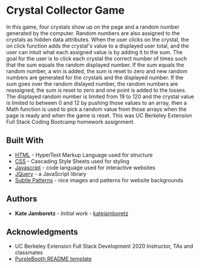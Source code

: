 # Crystal Collector Game

In this game, four crystals show up on the page and a random number generated by the computer. Random numbers are also assigned to the crystals as hidden data attributes. When the user clicks on the crystal, the on click function adds the crystal's value to a displayed user total, and the user can intuit what each assigned value is by adding it to the sum. The goal for the user is to click each crystal the correct number of times such that the sum equals the random displayed number. If the sum equals the random number, a win is added, the sum is reset to zero and new random numbers are generated for the crystals and the displayed number. If the sum goes over the random dislayed number, the random numbers are reassigned, the sum is reset to zero and one point is added to the losses. The displayed random number is limited from 19 to 120 and the crystal value is limited to between 0 and 12 by pushing those values to an array, then a Math function is used to pick a random value from those arrays when the page is ready and when the game is reset. This was UC Berkeley Extension Full Stack Coding Bootcamp homework assignment.

## Built With

- [HTML](https://developer.mozilla.org/en-US/docs/Web/HTML) - HyperText Markup Language used for structure
- [CSS](https://developer.mozilla.org/en-US/docs/Web/CSS) - Cascading Style Sheets used for styling
- [Javascript](https://www.javascript.com) - code language used for interactive websites
- [JQuery](https://jquery.com) - a JavaScript library
- [Subtle Patterns](https://www.toptal.com/designers/subtlepatterns/) - nice images and patterns for website backgrounds

## Authors

- **Kate Jamboretz** - _Initial work_ - [katejamboretz](https://github.com/katejamboretz)

## Acknowledgments

- UC Berkeley Extension Full Stack Development 2020 Instructor, TAs and classmates
- [PurpleBooth README template](https://gist.github.com/PurpleBooth/109311bb0361f32d87a2)
